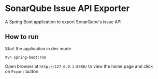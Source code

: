 # SonarQube Issue API Exporter  
A Spring Boot application to export SonarQube's issue API

## How to run

Start the application in dev mode

```
mvn spring-boot:run
```

Open browser at `http://127.0.0.1:8080/` to view the home page and click on `Export` button

